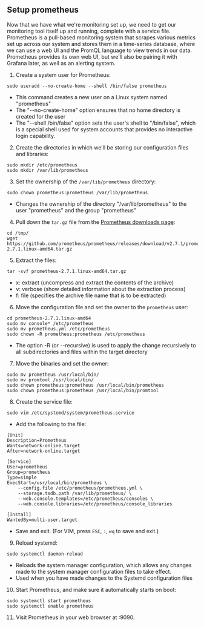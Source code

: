 ## Setup prometheus

Now that we have what we're monitoring set up, we need to get our monitoring tool itself up and running, complete with a service file. 
Prometheus is a pull-based monitoring system that scrapes various metrics set up across our system and stores them in a time-series database, 
where we can use a web UI and the PromQL language to view trends in our data. 
Prometheus provides its own web UI, but we'll also be pairing it with Grafana later, as well as an alerting system.

1. Create a system user for Prometheus:
```console
sudo useradd --no-create-home --shell /bin/false prometheus
```
* This command creates a new user on a Linux system named "prometheus"
* The "--no-create-home" option ensures that no home directory is created for the user
* The "--shell /bin/false" option sets the user's shell to "/bin/false", which is a special shell used for system accounts that provides no interactive login capability.

2. Create the directories in which we'll be storing our configuration files and libraries:
```console
sudo mkdir /etc/prometheus
sudo mkdir /var/lib/prometheus
```
 
3. Set the ownership of the `/var/lib/prometheus` directory:
```console
sudo chown prometheus:prometheus /var/lib/prometheus
```
* Changes the ownership of the directory "/var/lib/prometheus" to the user "prometheus" and the group "prometheus"

4. Pull down the `tar.gz` file from the [Prometheus downloads page](https://prometheus.io/download/):
```console
cd /tmp/
wget https://github.com/prometheus/prometheus/releases/download/v2.7.1/prometheus-2.7.1.linux-amd64.tar.gz
```
  
5. Extract the files:
```console
tar -xvf prometheus-2.7.1.linux-amd64.tar.gz
```
* x: extract (uncompress and extract the contents of the archive)
* v: verbose (show detailed information about the extraction process)
* f: file (specifies the archive file name that is to be extracted)
                                                                     
6. Move the configuration file and set the owner to the `prometheus` user:
```console
cd prometheus-2.7.1.linux-amd64
sudo mv console* /etc/prometheus
sudo mv prometheus.yml /etc/prometheus
sudo chown -R prometheus:prometheus /etc/prometheus
```
* The option -R (or --recursive) is used to apply the change recursively to all subdirectories and files within the target directory
                                                               
7. Move the binaries and set the owner:
```console
sudo mv prometheus /usr/local/bin/
sudo mv promtool /usr/local/bin/
sudo chown prometheus:prometheus /usr/local/bin/prometheus
sudo chown prometheus:prometheus /usr/local/bin/promtool
```
                                                                     
8. Create the service file:
```console
sudo vim /etc/systemd/system/prometheus.service
```

* Add the following to the file:

```
[Unit]
Description=Prometheus
Wants=network-online.target
After=network-online.target

[Service]
User=prometheus
Group=prometheus
Type=simple
ExecStart=/usr/local/bin/prometheus \
    --config.file /etc/prometheus/prometheus.yml \
    --storage.tsdb.path /var/lib/prometheus/ \
    --web.console.templates=/etc/prometheus/consoles \
    --web.console.libraries=/etc/prometheus/console_libraries

[Install]
WantedBy=multi-user.target
```
    
* Save and exit. (For VIM, press `ESC`, `:`, `wq` to save and exit.)

 9. Reload systemd:
```console
sudo systemctl daemon-reload
```
* Reloads the system manager configuration, which allows any changes made to the system manager configuration files to take effect.
* Used when you have made changes to the Systemd configuration files

 10. Start Prometheus, and make sure it automatically starts on boot:
```console
sudo systemctl start prometheus
sudo systemctl enable prometheus
```
    
11. Visit Prometheus in your web browser at <PUBLICIP>:9090.
